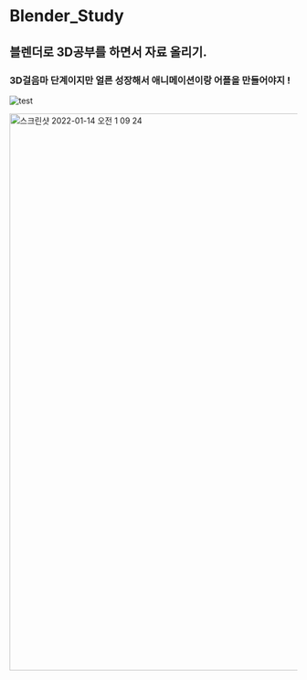 # Blender_Study

## 블렌더로 3D공부를 하면서 자료 올리기.

### 3D걸음마 단계이지만 얼른 성장해서 애니메이션이랑 어플을 만들어야지 !


![test](https://user-images.githubusercontent.com/88240177/148333575-6ca931a9-db21-459b-baba-f37e7c5134f7.png)

<img width="975" alt="스크린샷 2022-01-14 오전 1 09 24" src="https://user-images.githubusercontent.com/88240177/149367508-876c969e-537a-47fc-88a1-87e04e4f4e4c.png">
